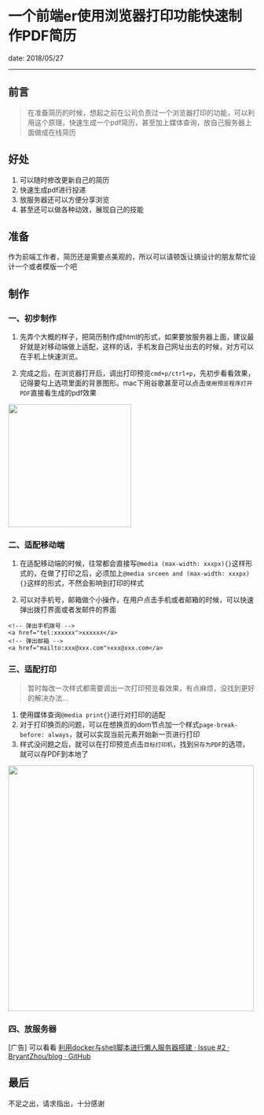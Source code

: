 # 一个前端er使用浏览器打印功能快速制作PDF简历

date: 2018/05/27

---

## 前言

> 在准备简历的时候，想起之前在公司负责过一个浏览器打印的功能，可以利用这个原理，快速生成一个pdf简历，甚至加上媒体查询，放自己服务器上面做成在线简历

## 好处

1. 可以随时修改更新自己的简历
2. 快速生成pdf进行投递
3. 放服务器还可以方便分享浏览
4. 甚至还可以做各种动效，展现自己的技能

## 准备

作为前端工作者，简历还是需要点美观的，所以可以请顿饭让搞设计的朋友帮忙设计一个或者模版一个吧

## 制作

### 一、初步制作

1. 先弄个大概的样子，把简历制作成html的形式，如果要放服务器上面，建议最好就是对移动端做上适配，这样的话，手机发自己网址出去的时候，对方可以在手机上快速浏览。

2. 完成之后，在浏览器打开后，调出打印预览`cmd+p/ctrl+p`，先初步看看效果，记得要勾上选项里面的背景图形。mac下用谷歌甚至可以点击`使用预览程序打开PDF`直接看生成的pdf效果

<img width="250" src="https://course-wx-app.oss-cn-hangzhou.aliyuncs.com/1bca165ab5764d5e9f6a71f580ca8628.jpeg" alt="" />

### 二、适配移动端

1. 在适配移动端的时候，往常都会直接写`@media (max-width: xxxpx){}`这样形式的，在做了打印之后，必须加上`@media srceen and (max-width: xxxpx){}`这样的形式，不然会影响到打印的样式

2. 可以对手机号，邮箱做个小操作，在用户点击手机或者邮箱的时候，可以快速弹出拨打界面或者发邮件的界面

```html;
<!-- 弹出手机拨号 -->
<a href="tel:xxxxxx">xxxxxx</a>
<!-- 弹出邮箱 -->
<a href="mailto:xxx@xxx.com">xxx@xxx.com</a>
```

### 三、适配打印

> 暂时每改一次样式都需要调出一次打印预览看效果，有点麻烦，没找到更好的解决办法...

1. 使用媒体查询`@media print{}`进行对打印的适配
2. 对于打印换页的问题，可以在想换页的dom节点加一个样式`page-break-before: always`，就可以实现当前元素开始新一页进行打印
3. 样式没问题之后，就可以在打印预览点击`目标打印机`，找到`另存为PDF`的选项，就可以存PDF到本地了

<img width="500" src="https://course-wx-app.oss-cn-hangzhou.aliyuncs.com/dd59972056da47788b121a0ad30f3ca0.jpeg" alt="" />

### 四、放服务器

[广告] 可以看看 [利用docker与shell脚本进行懒人服务器搭建 · Issue #2 · BryantZhou/blog · GitHub](https://github.com/BryantZhou/blog/issues/2)

## 最后

不足之出，请求指出，十分感谢
